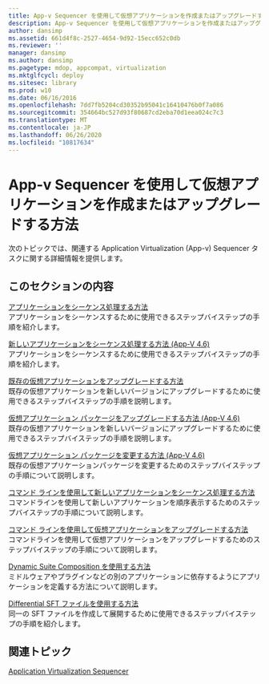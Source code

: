 ```yaml
---
title: App-v Sequencer を使用して仮想アプリケーションを作成またはアップグレードする方法
description: App-v Sequencer を使用して仮想アプリケーションを作成またはアップグレードする方法
author: dansimp
ms.assetid: 661d4f8c-2527-4654-9d92-15ecc652c0db
ms.reviewer: ''
manager: dansimp
ms.author: dansimp
ms.pagetype: mdop, appcompat, virtualization
ms.mktglfcycl: deploy
ms.sitesec: library
ms.prod: w10
ms.date: 06/16/2016
ms.openlocfilehash: 7dd7fb5204cd30352b95041c16410476b0f7a086
ms.sourcegitcommit: 354664bc527d93f80687cd2eba70d1eea024c7c3
ms.translationtype: MT
ms.contentlocale: ja-JP
ms.lasthandoff: 06/26/2020
ms.locfileid: "10817634"
---
```

# App-v Sequencer を使用して仮想アプリケーションを作成またはアップグレードする方法


次のトピックでは、関連する Application Virtualization (App-v) Sequencer タスクに関する詳細情報を提供します。

## このセクションの内容


<a href="" id="how-to-sequence-an-application"></a>[アプリケーションをシーケンス処理する方法](how-to-sequence-an-application.md)  
アプリケーションをシーケンスするために使用できるステップバイステップの手順を紹介します。

<a href="" id="how-to-sequence-a-new-application--app-v-4-6-"></a>[新しいアプリケーションをシーケンス処理する方法 (App-V 4.6)](how-to-sequence-a-new-application--app-v-46-.md)  
アプリケーションをシーケンスするために使用できるステップバイステップの手順を紹介します。

<a href="" id="how-to-upgrade-an-existing-virtual-application"></a>[既存の仮想アプリケーションをアップグレードする方法](how-to-upgrade-an-existing-virtual-application.md)  
既存の仮想アプリケーションを新しいバージョンにアップグレードするために使用できるステップバイステップの手順を説明します。

<a href="" id="how-to-upgrade-a-virtual-application-package--app-v-4-6-"></a>[仮想アプリケーション パッケージをアップグレードする方法 (App-V 4.6)](how-to-upgrade-a-virtual-application-package--app-v-46-.md)  
既存の仮想アプリケーションを新しいバージョンにアップグレードするために使用できるステップバイステップの手順を説明します。

<a href="" id="how-to-modify-a-virtual-application-package--app-v-4-6-"></a>[仮想アプリケーション パッケージを変更する方法 (App-V 4.6)](how-to-modify-a-virtual-application-package--app-v-46-.md)  
既存の仮想アプリケーションパッケージを変更するためのステップバイステップの手順について説明します。

<a href="" id="how-to-sequence-a-new-application-by-using-the-command-line"></a>[コマンド ラインを使用して新しいアプリケーションをシーケンス処理する方法](how-to-sequence-a-new-application-by-using-the-command-line.md)  
コマンドラインを使用して新しいアプリケーションを順序表示するためのステップバイステップの手順について説明します。

<a href="" id="how-to-upgrade-a-virtual-application-by-using-the-command-line"></a>[コマンド ラインを使用して仮想アプリケーションをアップグレードする方法](how-to-upgrade-a-virtual-application-by-using-the-command-line.md)  
コマンドラインを使用して仮想アプリケーションをアップグレードするためのステップバイステップの手順について説明します。

<a href="" id="how-to-use-dynamic-suite-composition"></a>[Dynamic Suite Composition を使用する方法](how-to-use-dynamic-suite-composition.md)  
ミドルウェアやプラグインなどの別のアプリケーションに依存するようにアプリケーションを定義する方法について説明します。

<a href="" id="how-to-use-the-differential-sft-file"></a>[Differential SFT ファイルを使用する方法](how-to-use-the-differential-sft-file.md)  
同一の SFT ファイルを作成して展開するために使用できるステップバイステップの手順を紹介します。

## 関連トピック


[Application Virtualization Sequencer](application-virtualization-sequencer.md)

 

 





